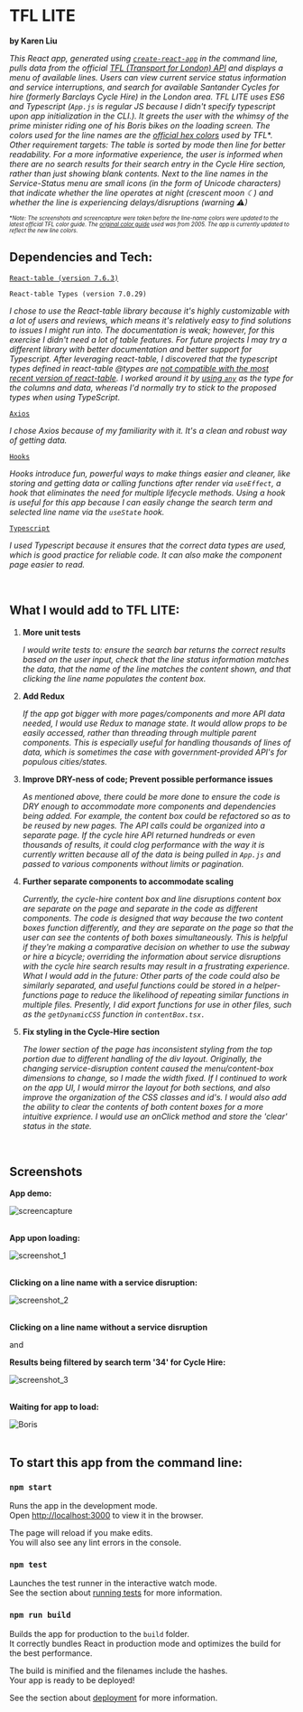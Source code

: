 # TFL LITE
**by Karen Liu**

*This React app, generated using [`create-react-app`](https://github.com/facebookincubator/create-react-app) in the command line, pulls data from the official [TFL (Transport for London) API](https://api.tfl.gov.uk/) and displays a menu of available lines. Users can view current service status information and service interruptions, and search for available Santander Cycles for hire (formerly Barclays Cycle Hire) in the London area. TFL LITE uses ES6 and Typescript (`App.js` is regular JS because I didn't specify typescript upon app initialization in the CLI.). It greets the user with the whimsy of the prime minister riding one of his Boris bikes on the loading screen. The colors used for the line names are the [official hex colors](http://content.tfl.gov.uk/tfl-colour-standards-issue04.pdf) used by TFL**. *Other requirement targets: The table is sorted by mode then line for better readability. For a more informative experience, the user is informed when there are no search results for their search entry in the Cycle Hire section, rather than just showing blank contents. Next to the line names in the Service-Status menu are small icons (in the form of Unicode characters) that indicate whether the line operates at night (crescent moon ☾) and whether the line is experiencing delays/disruptions (warning ⚠)*

<sub><sup>**Note: The screenshots and screencapture were taken before the line-name colors were updated to the latest official TFL color guide. The [original color guide](https://rodcorp.typepad.com/rodcorp/2005/07/what_colours_ar.html) used was from 2005. The app is currently updated to reflect the new line colors.* </sup></sub>


## Dependencies and Tech:
[`React-table (version 7.6.3)`](https://www.npmjs.com/package/react-table)

`React-table Types (version 7.0.29)`

*I chose to use the React-table library because it's highly customizable with a lot of users and reviews, which means it's relatively easy to find solutions to issues I might run into. The documentation is weak; however, for this exercise I didn't need a lot of table features. For future projects I may try a different library with better documentation and better support for Typescript. After leveraging react-table, I discovered that the typescript types defined in react-table @types are [not compatible with the most recent version of react-table](https://github.com/tannerlinsley/react-table/discussions/2664). I worked around it by [using `any`](https://github.com/tannerlinsley/react-table/issues/1591) as the type for the columns and data, whereas I'd normally try to stick to the proposed types when using TypeScript.*

[`Axios`](https://github.com/axios/axios)

*I chose Axios because of my familiarity with it. It's a clean and robust way of getting data.*

[`Hooks`](https://reactjs.org/docs/hooks-overview.html)

*Hooks introduce fun, powerful ways to make things easier and cleaner, like storing and getting data or calling functions after render via `useEffect`, a hook that eliminates the need for multiple lifecycle methods. Using a hook is useful for this app because I can easily change the search term and selected line name via the `useState` hook.*

[`Typescript`](https://www.typescriptlang.org/docs/)

*I used Typescript because it ensures that the correct data types are used, which is good practice for reliable code. It can also make the component page easier to read.*

<br />

## What I would add to TFL LITE:

1. **More unit tests**

    *I would write tests to: ensure the search bar returns the correct results based on the user input, check that the line status information matches the data, that the name of the line matches the content shown, and that clicking the line name populates the content box.*

2. **Add Redux**
    
    *If the app got bigger with more pages/components and more API data needed, I would use Redux to manage state. It would allow props to be easily accessed, rather than threading through multiple parent components. This is especially useful for handling thousands of lines of data, which is sometimes the case with government-provided API's for populous cities/states.*

3. **Improve DRY-ness of code; Prevent possible performance issues**
    
    *As mentioned above, there could be more done to ensure the code is DRY enough to accommodate more components and dependencies being added. For example, the content box could be refactored so as to be reused by new pages. The API calls could be organized into a separate page. If the cycle hire API returned hundreds or even thousands of results, it could clog performance with the way it is currently written because all of the data is being pulled in `App.js` and passed to various components without limits or pagination.*

4. **Further separate components to accommodate scaling**
    
    *Currently, the cycle-hire content box and line disruptions content box are separate on the page and separate in the code as different components. The code is designed that way because the two content boxes function differently, and they are separate on the page so that the user can see the contents of both boxes simultaneously. This is helpful if they're making a comparative decision on whether to use the subway or hire a bicycle; overriding the information about service disruptions with the cycle hire search results may result in a frustrating experience. What I would add in the future: Other parts of the code could also be similarly separated, and useful functions could be stored in a helper-functions page to reduce the likelihood of repeating similar functions in multiple files. Presently, I did export functions for use in other files, such as the `getDynamicCSS` function in `contentBox.tsx.`*

5. **Fix styling in the Cycle-Hire section**

    *The lower section of the page has inconsistent styling from the top portion due to different handling of the div layout. Originally, the changing service-disruption content caused the menu/content-box dimensions to change, so I made the width fixed. If I continued to work on the app UI, I would mirror the layout for both sections, and also improve the organization of the CSS classes and id's. I would also add the ability to clear the contents of both content boxes for a more intuitive exprience. I would use an onClick method and store the 'clear' status in the state.*


<br />

## Screenshots

**App demo:**
<br />

![screencapture](public/demo.gif)
<br />
<br />

**App upon loading:**
<br />


![screenshot_1](public/tfl-lite_screenshot_1.png)
<br />
<br />

**Clicking on a line name with a service disruption:**
<br />

![screenshot_2](public/tfl-lite_screenshot_2.png)
<br />
<br />

**Clicking on a line name without a service disruption**

and

**Results being filtered by search term '34' for Cycle Hire:**
<br />

![screenshot_3](public/tfl-lite_screenshot_3.png)
<br />
<br />

**Waiting for app to load:**
<br />

![Boris](public/boris-screenshot.png)
<br />
<br />

## To start this app from the command line:

### `npm start`

Runs the app in the development mode.\
Open [http://localhost:3000](http://localhost:3000) to view it in the browser.

The page will reload if you make edits.\
You will also see any lint errors in the console.

### `npm test`

Launches the test runner in the interactive watch mode.\
See the section about [running tests](https://facebook.github.io/create-react-app/docs/running-tests) for more information.

### `npm run build`

Builds the app for production to the `build` folder.\
It correctly bundles React in production mode and optimizes the build for the best performance.

The build is minified and the filenames include the hashes.\
Your app is ready to be deployed!

See the section about [deployment](https://facebook.github.io/create-react-app/docs/deployment) for more information.

